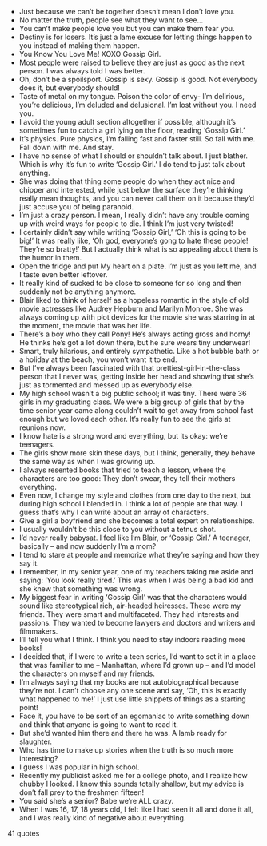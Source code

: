  - Just because we can’t be together doesn’t mean I don’t love you.
 - No matter the truth, people see what they want to see...
 - You can’t make people love you but you can make them fear you.
 - Destiny is for losers. It’s just a lame excuse for letting things happen to you instead of making them happen.
 - You Know You Love Me! XOXO Gossip Girl.
 - Most people were raised to believe they are just as good as the next person. I was always told I was better.
 - Oh, don’t be a spoilsport. Gossip is sexy. Gossip is good. Not everybody does it, but everybody should!
 - Taste of metal on my tongue. Poison the color of envy- I’m delirious, you’re delicious, I’m deluded and delusional. I’m lost without you. I need you.
 - I avoid the young adult section altogether if possible, although it’s sometimes fun to catch a girl lying on the floor, reading ‘Gossip Girl.’
 - It’s physics. Pure physics, I’m falling fast and faster still. So fall with me. Fall down with me. And stay.
 - I have no sense of what I should or shouldn’t talk about. I just blather. Which is why it’s fun to write ‘Gossip Girl.’ I do tend to just talk about anything.
 - She was doing that thing some people do when they act nice and chipper and interested, while just below the surface they’re thinking really mean thoughts, and you can never call them on it because they’d just accuse you of being paranoid.
 - I’m just a crazy person. I mean, I really didn’t have any trouble coming up with weird ways for people to die. I think I’m just very twisted!
 - I certainly didn’t say while writing ‘Gossip Girl,’ ‘Oh this is going to be big!’ It was really like, ‘Oh god, everyone’s gong to hate these people! They’re so bratty!’ But I actually think what is so appealing about them is the humor in them.
 - Open the fridge and put My heart on a plate. I’m just as you left me, and I taste even better leftover.
 - It really kind of sucked to be close to someone for so long and then suddenly not be anything anymore.
 - Blair liked to think of herself as a hopeless romantic in the style of old movie actresses like Audrey Hepburn and Marilyn Monroe. She was always coming up with plot devices for the movie she was starring in at the moment, the movie that was her life.
 - There’s a boy who they call Pony! He’s always acting gross and horny! He thinks he’s got a lot down there, but he sure wears tiny underwear!
 - Smart, truly hilarious, and entirely sympathetic. Like a hot bubble bath or a holiday at the beach, you won’t want it to end.
 - But I’ve always been fascinated with that prettiest-girl-in-the-class person that I never was, getting inside her head and showing that she’s just as tormented and messed up as everybody else.
 - My high school wasn’t a big public school; it was tiny. There were 36 girls in my graduating class. We were a big group of girls that by the time senior year came along couldn’t wait to get away from school fast enough but we loved each other. It’s really fun to see the girls at reunions now.
 - I know hate is a strong word and everything, but its okay: we’re teenagers.
 - The girls show more skin these days, but I think, generally, they behave the same way as when I was growing up.
 - I always resented books that tried to teach a lesson, where the characters are too good: They don’t swear, they tell their mothers everything.
 - Even now, I change my style and clothes from one day to the next, but during high school I blended in. I think a lot of people are that way. I guess that’s why I can write about an array of characters.
 - Give a girl a boyfriend and she becomes a total expert on relationships.
 - I usually wouldn’t be this close to you without a tetnus shot.
 - I’d never really babysat. I feel like I’m Blair, or ‘Gossip Girl.’ A teenager, basically – and now suddenly I’m a mom?
 - I tend to stare at people and memorize what they’re saying and how they say it.
 - I remember, in my senior year, one of my teachers taking me aside and saying: ‘You look really tired.’ This was when I was being a bad kid and she knew that something was wrong.
 - My biggest fear in writing ‘Gossip Girl’ was that the characters would sound like stereotypical rich, air-headed heiresses. These were my friends. They were smart and multifaceted. They had interests and passions. They wanted to become lawyers and doctors and writers and filmmakers.
 - I’ll tell you what I think. I think you need to stay indoors reading more books!
 - I decided that, if I were to write a teen series, I’d want to set it in a place that was familiar to me – Manhattan, where I’d grown up – and I’d model the characters on myself and my friends.
 - I’m always saying that my books are not autobiographical because they’re not. I can’t choose any one scene and say, ‘Oh, this is exactly what happened to me!’ I just use little snippets of things as a starting point!
 - Face it, you have to be sort of an egomaniac to write something down and think that anyone is going to want to read it.
 - But she’d wanted him there and there he was. A lamb ready for slaughter.
 - Who has time to make up stories when the truth is so much more interesting?
 - I guess I was popular in high school.
 - Recently my publicist asked me for a college photo, and I realize how chubby I looked. I know this sounds totally shallow, but my advice is don’t fall prey to the freshmen fifteen!
 - You said she’s a senior? Babe we’re ALL crazy.
 - When I was 16, 17, 18 years old, I felt like I had seen it all and done it all, and I was really kind of negative about everything.

41 quotes